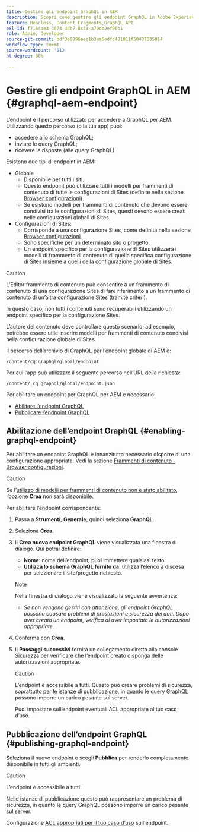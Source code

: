 ```yaml
---
title: Gestire gli endpoint GraphQL in AEM
description: Scopri come gestire gli endpoint GraphQL in Adobe Experience Manager as a Cloud Service per la distribuzione di contenuti headless.
feature: Headless, Content Fragments,GraphQL API
exl-id: f7164ae3-4074-4db7-8c43-a79cc2ef00b1
role: Admin, Developer
source-git-commit: bdf3e0896eee1b3aa6edfc481011f50407835014
workflow-type: tm+mt
source-wordcount: '512'
ht-degree: 88%

---
```


# Gestire gli endpoint GraphQL in AEM {#graphql-aem-endpoint}

L’endpoint è il percorso utilizzato per accedere a GraphQL per AEM. Utilizzando questo percorso (o la tua app) puoi:

* accedere allo schema GraphQL;
* inviare le query GraphQL;
* ricevere le risposte (alle query GraphQL).

Esistono due tipi di endpoint in AEM:

* Globale
   * Disponibile per tutti i siti.
   * Questo endpoint può utilizzare tutti i modelli per frammenti di contenuto di tutte le configurazioni di Sites (definite nella sezione [Browser configurazioni](/help/sites-cloud/administering/content-fragments/setup.md#enable-content-fragment-functionality-configuration-browser)).
   * Se esistono modelli per frammenti di contenuto che devono essere condivisi tra le configurazioni di Sites, questi devono essere creati nelle configurazioni globali di Sites.
* Configurazioni di Sites:
   * Corrisponde a una configurazione Sites, come definita nella sezione [Browser configurazioni](/help/sites-cloud/administering/content-fragments/setup.md#enable-content-fragment-functionality-configuration-browser).
   * Sono specifiche per un determinato sito o progetto.
   * Un endpoint specifico per la configurazione di Sites utilizzerà i modelli di frammento di contenuto di quella specifica configurazione di Sites insieme a quelli della configurazione globale di Sites.

>[!CAUTION]
>
>L’Editor frammento di contenuto può consentire a un frammento di contenuto di una configurazione Sites di fare riferimento a un frammento di contenuto di un’altra configurazione Sites (tramite criteri).
>
>In questo caso, non tutti i contenuti sono recuperabili utilizzando un endpoint specifico per la configurazione Sites.
>
>L’autore del contenuto deve controllare questo scenario; ad esempio, potrebbe essere utile inserire modelli per frammenti di contenuto condivisi nella configurazione globale di Sites.

Il percorso dell’archivio di GraphQL per l’endpoint globale di AEM è:

`/content/cq:graphql/global/endpoint`

Per cui l’app può utilizzare il seguente percorso nell’URL della richiesta:

`/content/_cq_graphql/global/endpoint.json`

Per abilitare un endpoint per GraphQL per AEM è necessario:

* [Abilitare l’endpoint GraphQL](#enabling-graphql-endpoint)
* [Pubblicare l’endpoint GraphQL](#publishing-graphql-endpoint)

## Abilitazione dell’endpoint GraphQL {#enabling-graphql-endpoint}

Per abilitare un endpoint GraphQL è innanzitutto necessario disporre di una configurazione appropriata. Vedi la sezione [Frammenti di contenuto - Browser configurazioni](/help/sites-cloud/administering/content-fragments/setup.md#enable-content-fragment-functionality-configuration-browser).

>[!CAUTION]
>
>Se l’[utilizzo di modelli per frammenti di contenuto non è stato abilitato](/help/sites-cloud/administering/content-fragments/setup.md#enable-content-fragment-functionality-configuration-browser), l’opzione **Crea** non sarà disponibile.

Per abilitare l’endpoint corrispondente:

1. Passa a **Strumenti**, **Generale**, quindi seleziona **GraphQL**.
1. Seleziona **Crea**.
1. Il **Crea nuovo endpoint GraphQL** viene visualizzata una finestra di dialogo. Qui potrai definire:
   * **Nome**: nome dell’endpoint; puoi immettere qualsiasi testo.
   * **Utilizza lo schema GraphQL fornito da**: utilizza l’elenco a discesa per selezionare il sito/progetto richiesto.

   >[!NOTE]
   >
   >Nella finestra di dialogo viene visualizzato la seguente avvertenza:
   >
   >* *Se non vengono gestiti con attenzione, gli endpoint GraphQL possono causare problemi di prestazioni e sicurezza dei dati. Dopo aver creato un endpoint, verifica di aver impostato le autorizzazioni appropriate.*

1. Conferma con **Crea**.
1. Il **Passaggi successivi** fornirà un collegamento diretto alla console Sicurezza per verificare che l’endpoint creato disponga delle autorizzazioni appropriate.

   >[!CAUTION]
   >
   >L’endpoint è accessibile a tutti. Questo può creare problemi di sicurezza, soprattutto per le istanze di pubblicazione, in quanto le query GraphQL possono imporre un carico pesante sul server.
   >
   >Puoi impostare sull’endpoint eventuali ACL appropriate al tuo caso d’uso.

## Pubblicazione dell’endpoint GraphQL {#publishing-graphql-endpoint}

Seleziona il nuovo endpoint e scegli **Pubblica** per renderlo completamente disponibile in tutti gli ambienti.

>[!CAUTION]
>
>L’endpoint è accessibile a tutti.
>
>Nelle istanze di pubblicazione questo può rappresentare un problema di sicurezza, in quanto le query GraphQL possono imporre un carico pesante sul server.
>
>Configurazione [ACL appropriati per il tuo caso d’uso](/help/headless/security/permissions.md) sull&#39;endpoint.
